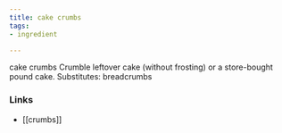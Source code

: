 ```yaml
---
title: cake crumbs
tags:
- ingredient

---
```

cake crumbs Crumble leftover cake (without frosting) or a store-bought pound cake. Substitutes: breadcrumbs

### Links

* [[crumbs]]
